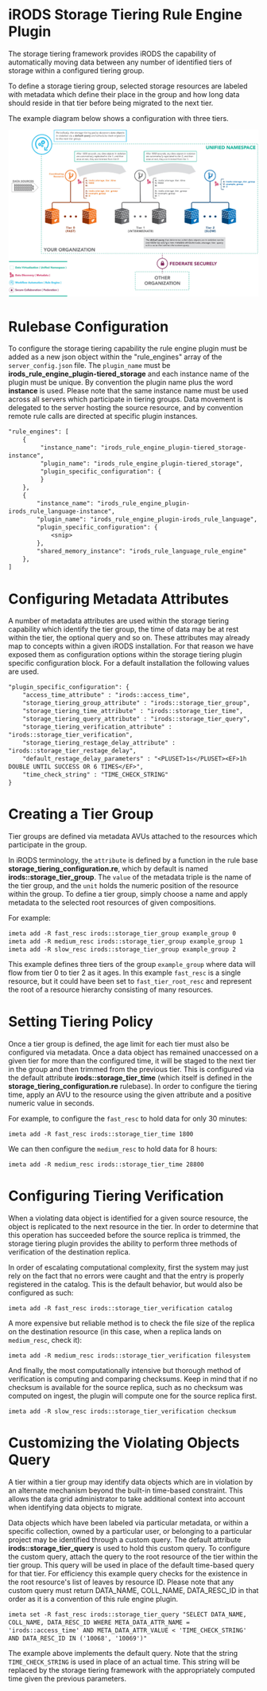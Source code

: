 # **iRODS Storage Tiering Rule Engine Plugin**

The storage tiering framework provides iRODS the capability of automatically moving data between any number of identified tiers of storage within a configured tiering group.

To define a storage tiering group, selected storage resources are labeled with metadata which define their place in the group and how long data should reside in that tier before being migrated to the next tier.

The example diagram below shows a configuration with three tiers.

![Storage Tiering Diagram](storage_tiering_diagram.jpg)

# **Rulebase Configuration**

To configure the storage tiering capability the rule engine plugin must be added as a new json object within the "rule_engines" array of the ```server_config.json``` file.  The ```plugin_name``` must be **irods_rule_engine_plugin-tiered_storage** and each instance name of the plugin must be unique.  By convention the plugin name plus the word **instance** is used.  Please note that the same instance name must be used across all servers which participate in tiering groups.  Data movement is delegated to the server hosting the source resource, and by convention remote rule calls are directed at specific plugin instances.
```
"rule_engines": [
    {
         "instance_name": "irods_rule_engine_plugin-tiered_storage-instance",
         "plugin_name": "irods_rule_engine_plugin-tiered_storage",
         "plugin_specific_configuration": {
         }
    },
    {    
        "instance_name": "irods_rule_engine_plugin-irods_rule_language-instance",
        "plugin_name": "irods_rule_engine_plugin-irods_rule_language",
        "plugin_specific_configuration": {  
            <snip>
        },
        "shared_memory_instance": "irods_rule_language_rule_engine"
    },
]
```
# **Configuring Metadata Attributes**
A number of metadata attributes are used within the storage tiering capability which identify the tier group, the time of data may be at rest within the tier, the optional query and so on.  These attributes may already map to concepts within a given iRODS installation.  For that reason we have exposed them as configuration options within the storage tiering plugin specific configuration block.  For a default installation the following values are used.

```
"plugin_specific_configuration": {
    "access_time_attribute" : "irods::access_time",
    "storage_tiering_group_attribute" : "irods::storage_tier_group",
    "storage_tiering_time_attribute" : "irods::storage_tier_time",
    "storage_tiering_query_attribute" : "irods::storage_tier_query",
    "storage_tiering_verification_attribute" : "irods::storage_tier_verification",
    "storage_tiering_restage_delay_attribute" : "irods::storage_tier_restage_delay",
    "default_restage_delay_parameters" : "<PLUSET>1s</PLUSET><EF>1h DOUBLE UNTIL SUCCESS OR 6 TIMES</EF>",
    "time_check_string" : "TIME_CHECK_STRING"
}
```
# **Creating a Tier Group**
 
Tier groups are defined via metadata AVUs attached to the resources which participate in the group.

In iRODS terminology, the `attribute` is defined by a function in the rule base **storage_tiering_configuration.re**, which by default is named **irods::storage_tier_group**.  The `value` of the metadata triple is the name of the tier group, and the `unit` holds the numeric position of the resource within the group.  To define a tier group, simply choose a name and apply metadata to the selected root resources of given compositions.

For example:
```
imeta add -R fast_resc irods::storage_tier_group example_group 0
imeta add -R medium_resc irods::storage_tier_group example_group 1
imeta add -R slow_resc irods::storage_tier_group example_group 2 
```

This example defines three tiers of the group `example_group` where data will flow from tier 0 to tier 2 as it ages.  In this example `fast_resc` is a single resource, but it could have been set to `fast_tier_root_resc` and represent the root of a resource hierarchy consisting of many resources.


# **Setting Tiering Policy**

Once a tier group is defined, the age limit for each tier must also be configured via metadata.  Once a data object has remained unaccessed on a given tier for more than the configured time, it will be staged to the next tier in the group and then trimmed from the previous tier.  This is configured via the default attribute **irods::storage_tier_time** (which itself is defined in the **storage_tiering_configuration.re** rulebase).  In order to configure the tiering time, apply an AVU to the resource using the given attribute and a positive numeric value in seconds.

For example, to configure the `fast_resc` to hold data for only 30 minutes:
```
imeta add -R fast_resc irods::storage_tier_time 1800
```
We can then configure the `medium_resc` to hold data for 8 hours:
```
imeta add -R medium_resc irods::storage_tier_time 28800
```

# **Configuring Tiering Verification**

When a violating data object is identified for a given source resource, the object is replicated to the next resource in the tier.  In order to determine that this operation has succeeded before the source replica is trimmed, the storage tiering plugin provides the ability to perform three methods of verification of the destination replica.

In order of escalating computational complexity, first the system may just rely on the fact that no errors were caught and that the entry is properly registered in the catalog.  This is the default behavior, but would also be configured as such:
```
imeta add -R fast_resc irods::storage_tier_verification catalog
```

A more expensive but reliable method is to check the file size of the replica on the destination resource (in this case, when a replica lands on `medium_resc`, check it):
```
imeta add -R medium_resc irods::storage_tier_verification filesystem
```

And finally, the most computationally intensive but thorough method of verification is computing and comparing checksums.  Keep in mind that if no checksum is available for the source replica, such as no checksum was computed on ingest, the plugin will compute one for the source replica first.
```
imeta add -R slow_resc irods::storage_tier_verification checksum
```

# **Customizing the Violating Objects Query**

A tier within a tier group may identify data objects which are in violation by an alternate mechanism beyond the built-in time-based constraint.  This allows the data grid administrator to take additional context into account when identifying data objects to migrate.

Data objects which have been labeled via particular metadata, or within a specific collection, owned by a particular user, or belonging to a particular project may be identified through a custom query.  The default attribute **irods::storage_tier_query** is used to hold this custom query.  To configure the custom query, attach the query to the root resource of the tier within the tier group.  This query will be used in place of the default time-based query for that tier.  For efficiency this example query checks for the existence in the root resource's list of leaves by resource ID.  Please note that any custom query must return DATA_NAME, COLL_NAME, DATA_RESC_ID in that order as it is a convention of this rule engine plugin.

```
imeta set -R fast_resc irods::storage_tier_query "SELECT DATA_NAME, COLL_NAME, DATA_RESC_ID WHERE META_DATA_ATTR_NAME = 'irods::access_time' AND META_DATA_ATTR_VALUE < 'TIME_CHECK_STRING' AND DATA_RESC_ID IN ('10068', '10069')"
```

The example above implements the default query.  Note that the string `TIME_CHECK_STRING` is used in place of an actual time.  This string will be replaced by the storage tiering framework with the appropriately computed time given the previous parameters.
